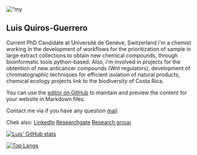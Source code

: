 <p align=”center”>
<img width=”200" height=”200" src=”https://user-images.githubusercontent.com/49302664/154981100-e568063d-671e-443e-842e-d5f39506d269.jpeg" alt=”my banner”>



## Luis Quiros-Guerrero


Current PhD Candidate at Université de Genève, Switzerland i'm a chemist working in the development of workflows for the prioritization of sample in large extract collections to 
obtain new chemical compounds, through bioinformatic tools python-based. Also, i'm involved in projects for the obtention of new anticancer compounds (Wnt regulators), development
of chromatographic techniques for efficient isolation of natural products, chemical ecology projects link to the biodiversity of Costa Rica.

You can use the [editor on GitHub](https://github.com/luigiquiros/Test1/edit/gh-pages/index.md) to maintain and preview the content for your website in Markdown files.

Contact me via if you have any question [mail](mailto:luis.quiros@unige.ch)

Chek also: 
[LinkedIn](https://www.linkedin.com/in/luisquirosg/)
[Researchgate](https://www.researchgate.net/profile/Luis-Quiros-Guerrero)
[Research group](https://ispso.unige.ch/phytochimie/)

[![Luis' GitHub stats](https://github-readme-stats.vercel.app/api?username=luigiquiros&show_icons=true&theme=dark)](https://github.com/luigiquiros/github-readme-stats)

[![Top Langs](https://github-readme-stats.vercel.app/api/top-langs/?username=luigiquiros&theme=dark)](https://github.com/luigiquiros/github-readme-stats)

